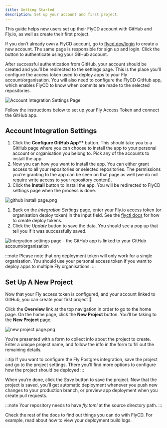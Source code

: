 ```yaml
---
title: Getting Started
description: Set up your account and first project.
---
```


This guide helps new users set up their FlyCD account with GitHub and Fly.io, as well as create their first project.

If you don’t already own a FlyCD account, go to [flycd.dev/login](http://flycd.dev/login) to create a new account. The same page is responsible for sign up and login. Click the button to authenticate using your GitHub account.

After successful authentication from GitHub, your account should be created and you’ll be redirected to the settings page. This is the place you’ll configure the access token used to deploy apps to your Fly account/organisation. You will also need to configure the FlyCD GitHub app, which enables FlyCD to know when commits are made to the selected repositories.

![Account Integration Settings Page](../../../assets/images/account-integration-new.webp)

Follow the instructions below to set up your Fly Access Token and connect the GitHub app.

## Account Integration Settings

1. Click the **Configure GitHub App\*\*** button. This should take you to a GitHub page where you can choose to install the app to your personal account or organisation you belong to. Pick any of the accounts to install the app.
2. Now you can how you want to install the app. You can either grant access to all your repositories or selected repositories. The permissions you’re granting to the app can be seen on that page as well (we do not require write access to your repository content).
3. Click the **Install** button to install the app. You will be redirected to FlyCD settings page when the process is done.

![github install page.png](../../../assets/images/github-install-page.webp)

1. Back on the _Integration Settings_ page, enter your [Fly.io](http://Fly.io) access token (or organisation deploy token) in the input field. See the [flyctl docs](https://fly.io/docs/flyctl/tokens-create-org/) for how to create deploy tokens.
2. Click the _Update_ button to save the data. You should see a pop up that tell you if it was successfully saved.

![Integration settings page - the GitHub app is linked to your GitHub account/organisation](../../../assets/images/account-integration-connected.webp)

:::note
Please note that org deployment token will only work for a single organisation. You should use your personal access token if you want to deploy apps to multiple Fly organisations.
:::

## Set Up A New Project

Now that your Fly access token is configured, and your account linked to GitHub, you can create your first project 🥳

Click the **Overview** link at the top navigation in order to go to the home page. On the home page, click the **New Project** button. You’ll be taking to the **New Project** page.

![new project page.png](../../../assets/images/new-project-page.webp)

You’re presented with a form to collect info about the project to create. Enter a unique project name, and follow the info in the form to fill out the remaining details.

:::tip
If you want to configure the Fly Postgres integration, save the project and go to the project settings. There you’ll find more options to configure how the project should be deployed
:::

When you’re done, click the _Save_ button to save the project. Now that the project is saved, you’ll get automatic deployment whenever you push new changes to your production branch, or preview app deployment when you create pull requests.

:::note
Your repository needs to have _fly.toml_ at the source directory path.
:::

Check the rest of the docs to find out things you can do with FlyCD. For example, read about how to view your deployment build logs.
